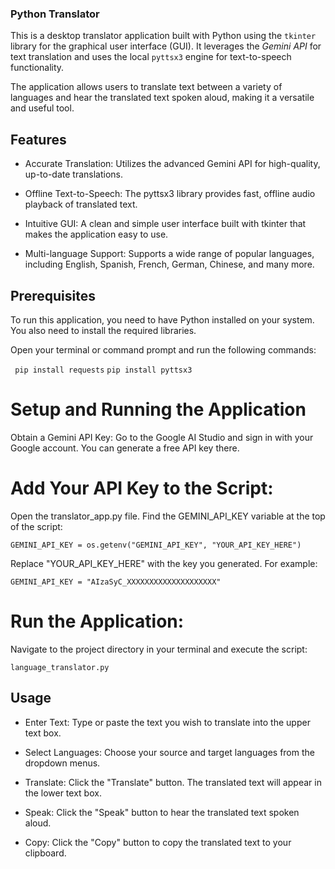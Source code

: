 ### Python Translator
This is a desktop translator application built with Python using the `tkinter` library for the graphical user interface (GUI). It leverages the *Gemini API* for text translation and uses the local `pyttsx3` engine for text-to-speech functionality.

The application allows users to translate text between a variety of languages and hear the translated text spoken aloud, making it a versatile and useful tool.

## Features
* Accurate Translation: Utilizes the advanced Gemini API for high-quality, up-to-date translations.

* Offline Text-to-Speech: The pyttsx3 library provides fast, offline audio playback of translated text.

* Intuitive GUI: A clean and simple user interface built with tkinter that makes the application easy to use.

* Multi-language Support: Supports a wide range of popular languages, including English, Spanish, French, German, Chinese, and many more.

## Prerequisites
To run this application, you need to have Python installed on your system. You also need to install the required libraries.

Open your terminal or command prompt and run the following commands:

```` pip install requests````
 ````pip install pyttsx3 ````

# Setup and Running the Application

Obtain a Gemini API Key:
Go to the Google AI Studio and sign in with your Google account. You can generate a free API key there.

# Add Your API Key to the Script:

Open the translator_app.py file. Find the GEMINI_API_KEY variable at the top of the script:


``GEMINI_API_KEY = os.getenv("GEMINI_API_KEY", "YOUR_API_KEY_HERE")``

Replace "YOUR_API_KEY_HERE" with the key you generated. For example:

``GEMINI_API_KEY = "AIzaSyC_XXXXXXXXXXXXXXXXXXXX"``

# Run the Application:
Navigate to the project directory in your terminal and execute the script:

```language_translator.py```

## Usage
* Enter Text: Type or paste the text you wish to translate into the upper text box.

* Select Languages: Choose your source and target languages from the dropdown menus.

* Translate: Click the "Translate" button. The translated text will appear in the lower text box.

* Speak: Click the "Speak" button to hear the translated text spoken aloud.

* Copy: Click the "Copy" button to copy the translated text to your clipboard.
